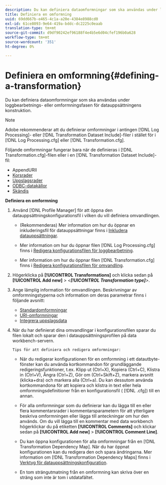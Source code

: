 ```yaml
---
description: Du kan definiera dataomformningar som ska användas under loggbearbetnings- eller omformningsfasen för datauppsättningens konstruktion.
title: Definiera en omformning
uuid: 69dd667b-e465-4c1a-a20e-4384e8988cd0
exl-id: 61ce8093-9e64-419a-bddc-dc2225c0eaab
translation-type: tm+mt
source-git-commit: d9df90242ef96188f4e4b5e6d04cfef196b0a628
workflow-type: tm+mt
source-wordcount: '351'
ht-degree: 0%

---
```


# Definiera en omformning{#defining-a-transformation}

Du kan definiera dataomformningar som ska användas under loggbearbetnings- eller omformningsfasen för datauppsättningens konstruktion.

>[!NOTE]
>
>Adobe rekommenderar att du definierar omformningar i antingen [!DNL Log Processing]- eller [!DNL Transformation Dataset Include]-filer i stället för i [!DNL Log Processing.cfg] eller [!DNL Transformation.cfg].

Följande omformningar fungerar bara när de definieras i [!DNL Transformation.cfg]-filen eller i en [!DNL Transformation Dataset Include]-fil:

* [](../../../home/c-dataset-const-proc/c-data-trans/c-transf-types/c-uri-transf/c-appenduri.md#concept-a0df05dd958645bf8219fc7b0b675ee4)AppendURII
* [Korsrader](../../../home/c-dataset-const-proc/c-data-trans/c-transf-types/c-standard-transf/c-crossrows.md#concept-fcace08804f54db397ed631cc13ff4f2)
* [Uppslagsrader](../../../home/c-dataset-const-proc/c-data-trans/c-transf-types/c-standard-transf/c-lookuprows.md#concept-4bd9a1f13ee243e592a6a0008053134f)
* [ODBC-datakällor](../../../home/c-dataset-const-proc/c-log-proc-config-file/c-odbc-data-sources.md#concept-5f2cf635081d44beab826ef5ec8cf4e3)
* [Skändis](../../../home/c-dataset-const-proc/c-data-trans/c-transf-types/c-standard-transf/c-sessionize.md#concept-b1af95c8cba34b248f86de883d914bc0)

**Definiera en omformning**

1. Använd [!DNL Profile Manager] för att öppna den datauppsättningskonfigurationsfil i vilken du vill definiera omvandlingen.

   * (Rekommenderas) Mer information om hur du öppnar en inkluderingsfil för datauppsättningar finns i [Inkludera datauppsättningar](../../../home/c-dataset-const-proc/c-dataset-inc-files/c-abt-dataset-inc-files.md).
   * Mer information om hur du öppnar filen [!DNL Log Processing.cfg] finns i [Redigera konfigurationsfilen för loggbearbetning](../../../home/c-dataset-const-proc/c-log-proc-config-file/t-edit-log-proc-config-file.md#task-6a2fa1b735cb4eefad730f0a3a7858e5).

   * Mer information om hur du öppnar filen [!DNL Transformation.cfg] finns i [Redigera konfigurationsfilen för omvandling](../../../home/c-dataset-const-proc/c-trans-config-file/t-edit-trans-config-file.md#task-cfef4142c1bf4437a669d1fdc75cabbc).

1. Högerklicka på **[!UICONTROL Transformations]** och klicka sedan på **[!UICONTROL Add new]** > *&lt;**[!UICONTROL Transformation type]**>*.
1. Ange lämplig information för omvandlingen. Beskrivningar av omformningstyperna och information om deras parametrar finns i följande avsnitt:

   * [Standardomformningar](../../../home/c-dataset-const-proc/c-data-trans/c-transf-types/c-standard-transf/c-standard-transf.md#concept-25f4bdbf8fe74c4aaeb2fcd226243886)
   * [URI-omformningar](../../../home/c-dataset-const-proc/c-data-trans/c-transf-types/c-uri-transf/c-uri-transf.md#concept-2dfa0ffcd83d4fb69c1f42ad50dea125)
   * [Integrera uppslagsdata](../../../home/c-dataset-const-proc/c-data-trans/c-int-lookup-data/c-int-lookup-data.md#concept-08ff70769a464f50ab14299a344f05c7)

1. När du har definierat dina omvandlingar i konfigurationsfilen sparar du filen lokalt och sparar den i datauppsättningsprofilen på data workbench-servern.

       Tips för att definiera och redigera omformningar:
   
   * När du redigerar konfigurationen för en omformning i ett datautbyte-fönster kan du använda kortkommandon för grundläggande redigeringsfunktioner, t.ex. Klipp ut (Ctrl+X), Kopiera (Ctrl+C), Klistra in (Ctrl+V), Ångra (Ctrl+Z), Gör om (Ctrl+Skift+Z), markera avsnitt (klicka+dra) och markera alla (Ctrl+a). Du kan dessutom använda kortkommandona för att kopiera och klistra in text eller hela omformningsdefinitioner från en konfigurationsfil ( [!DNL .cfg]) till en annan.
   * För alla omformningar som du definierar kan du lägga till en eller flera kommentarsrader i kommentarsparametern för att ytterligare beskriva omformningen eller lägga till anteckningar om hur den används. Om du vill lägga till en kommentar med data workbench högerklickar du på etiketten **[!UICONTROL Comments]** och klickar sedan på **[!UICONTROL Add new]** > **[!UICONTROL Comment Line]**.

   * Du kan öppna konfigurationen för alla omformningar från en [!DNL Transformation Dependency Map]. När du har öppnat konfigurationen kan du redigera den och spara ändringarna. Mer information om [!DNL Transformation Dependency Maps] finns i [Verktyg för datauppsättningskonfiguration](../../../home/c-dataset-const-proc/c-dataset-config-tools/c-dataset-config-tools.md#concept-6e058b7691834cf79dcfd1573f78d4f5).

   * En tom strängutmatning från en omformning kan skriva över en sträng som inte är tom i utdatafältet.
